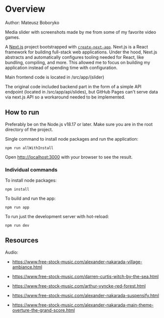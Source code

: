 # Overview

Author: Mateusz Boboryko

Media slider with screenshots made by me from some of my favorite video games.

A [Next.js](https://nextjs.org/) project bootstrapped with [`create-next-app`](https://github.com/vercel/next.js/tree/canary/packages/create-next-app). Next.js is a React framework for building full-stack web applications. Under the hood, Next.js abstracts and automatically configures tooling needed for React, like bundling, compiling, and more. This allowed me to focus on building my application instead of spending time with configuration.

Main frontend code is located in /src/app/(slider)

The original code included backend part in the form of a simple API endpoint (located in /src/app/api/slides), but GitHub Pages can't serve data via next.js API so a workaround needed to be implemented.

## How to run

Preferably be on the Node.js v18.17 or later.
Make sure you are in the root directory of the project.

Single command to install node packages and run the application:

```
npm run allWithInstall
```

Open [http://localhost:3000](http://localhost:3000) with your browser to see the result.

### Individual commands

To install node packages:

```
npm install
```

To build and run the app:

```
npm run app
```

To run just the development server with hot-reload:

```
npm run dev
```

## Resources

Audio:

- https://www.free-stock-music.com/alexander-nakarada-village-ambiance.html

- https://www.free-stock-music.com/darren-curtis-witch-by-the-sea.html

- https://www.free-stock-music.com/arthur-vyncke-red-forest.html

- https://www.free-stock-music.com/alexander-nakarada-suspensify.html

- https://www.free-stock-music.com/alexander-nakarada-main-theme-overture-the-grand-score.html
